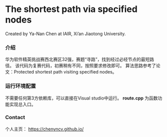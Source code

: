 # The shortest path via specified nodes

Created by Ya-Nan Chen at IAIR, Xi’an Jiaotong University.

### 介绍

华为软件精英挑战赛西北赛区32强，赛题“寻路”，找到经过必经节点的最短路径。
该代码为复赛代码，初赛稍有不同，按照要求修改即可。
算法思路参考了论文：Protected shortest path visiting specified nodes。

### 运行环境配置
不需要任何第3方依赖库，可以直接在Visual studio中运行。
**route.cpp** 为函数功能实现总入口。

### Contact
个人主页： https://chenyncv.github.io/

